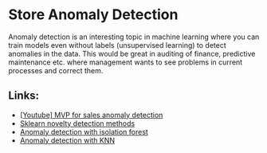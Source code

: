 # Store Anomaly Detection
Anomaly detection is an interesting topic in machine learning where you can train models even without labels (unsupervised learning) to detect 
anomalies in the data. This would be great in auditing of finance, predictive maintenance etc. 
where management wants to see problems in current processes and correct them.

## Links:
- [[Youtube] MVP for sales anomaly detection](https://youtu.be/WjpYqvMtYlQ)
- [Sklearn novelty detection methods](https://scikit-learn.org/stable/modules/outlier_detection.html)
- [Anomaly detection with isolation forest](https://www.youtube.com/watch?v=qNDcPUeCEPI&t=328s)
- [Anomaly detection with KNN](https://www.youtube.com/watch?v=RwmttGrJs08&t=65s) 
